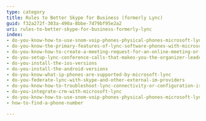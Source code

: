 ```yaml
---
type: category
title: Rules to Better Skype for Business (formerly Lync)
guid: f32a272f-303a-490a-8bbe-7d79bf95e2a2
uri: rules-to-better-skype-for-business-formerly-lync
index:
- do-you-know-how-to-use-snom-voip-phones-physical-phones-microsoft-lync
- do-you-know-the-primary-features-of-lync-software-phones-with-microsoft-lync
- do-you-know-how-to-create-a-meeting-request-for-an-online-meeting-or-conference-call
- do-you-setup-lync-conference-calls-that-makes-you-the-organizer-leader-presenter
- do-you-install-the-ios-versions
- do-you-install-the-android-versions
- do-you-know-what-ip-phones-are-supported-by-microsoft-lync
- do-you-federate-lync-with-skype-and-other-external-im-providers
- do-you-know-how-to-troubleshoot-lync-connectivity-or-configuration-issues
- do-you-integrate-crm-with-microsoft-lync
- do-you-know-how-to-use-snom-voip-phones-physical-phones-microsoft-lync
- how-to-find-a-phone-number

---
```

<p>​​​<br><br></p>


